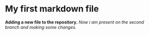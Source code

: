 # My first markdown file 
**Adding a new file to the repository.**
_Now i am present on the second branch and making some changes._